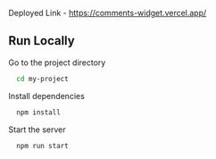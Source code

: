 Deployed Link - https://comments-widget.vercel.app/
## Run Locally


Go to the project directory

```bash
  cd my-project
```

Install dependencies

```bash
  npm install
```

Start the server

```bash
  npm run start
```


